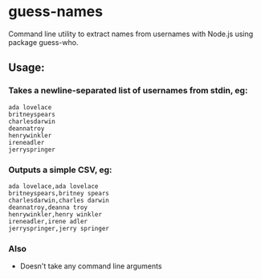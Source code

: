 # guess-names

Command line utility to extract names from usernames with
Node.js using package guess-who.

## Usage:
### Takes a newline-separated list of usernames from stdin, eg:
```
ada lovelace
britneyspears
charlesdarwin
deannatroy
henrywinkler
ireneadler
jerryspringer

```
### Outputs a simple CSV, eg:
```
ada lovelace,ada lovelace
britneyspears,britney spears
charlesdarwin,charles darwin
deannatroy,deanna troy
henrywinkler,henry winkler
ireneadler,irene adler
jerryspringer,jerry springer
```
### Also
* Doesn't take any command line arguments
